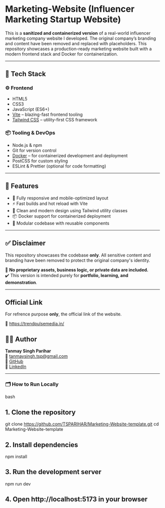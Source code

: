 # Marketing-Website (Influencer Marketing Startup Website)

This is a **sanitized and containerized version** of a real-world influencer marketing company website I developed. The original company’s branding and content have been removed and replaced with placeholders. This repository showcases a production-ready marketing website built with a modern frontend stack and Docker for containerization.

---

## 🚀 Tech Stack

### ⚙️ Frontend
- HTML5  
- CSS3  
- JavaScript (ES6+)  
- [Vite](https://vitejs.dev/) – blazing-fast frontend tooling  
- [Tailwind CSS](https://tailwindcss.com/) – utility-first CSS framework  

### 📦 Tooling & DevOps
- Node.js & npm  
- Git for version control  
- [Docker](https://www.docker.com/) – for containerized development and deployment  
- PostCSS for custom styling  
- ESLint & Prettier (optional for code formatting)  

---

## 🧩 Features

- 📱 Fully responsive and mobile-optimized layout  
- ⚡ Fast builds and hot reload with Vite  
- 🎨 Clean and modern design using Tailwind utility classes  
- 📦 Docker support for containerized deployment  
- 🧱 Modular codebase with reusable components  

---

## ✅ Disclaimer

This repository showcases the codebase **only**. All sensitive content and branding have been removed to protect the original company's identity.

🛑 **No proprietary assets, business logic, or private data are included.**  
✔️ This version is intended purely for **portfolio, learning, and demonstration**.

---

## Official Link

For refrence purpose **only**, the official link of the website.

🔗 https://trendpulsemedia.in/


## 🧑‍💻 Author

**Tanmay Singh Parihar**  
📧 tanmaysingh.tsp@gmail.com  
🔗 [GitHub](https://github.com/TSPARIHAR)  
🔗 [LinkedIn](https://linkedin.com/in/tanmay-singh-parihar)

---


### 🗂️ How to Run Locally
bash
## 1. Clone the repository
git clone https://github.com/TSPARIHAR/Marketing-Website-template.git
cd Marketing-Website-template

## 2. Install dependencies
npm install

## 3. Run the development server
npm run dev

## 4. Open http://localhost:5173 in your browser
